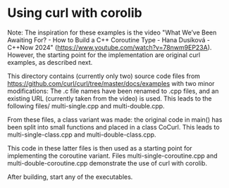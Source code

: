 # Using curl with corolib

Note: The inspiration for these examples is the video 
"What We’ve Been Awaiting For? - How to Build a C++ Coroutine Type - Hana Dusíková - C++Now 2024"
(https://www.youtube.com/watch?v=78nwm9EP23A).
However, the starting point for the implementation are original curl examples, as described next.

This directory contains (currently only two) source code files 
from https://github.com/curl/curl/tree/master/docs/examples with two minor modifications:
The .c file names have been renamed to .cpp files, and an existing URL (currently taken from the video) is used.
This leads to the following files/ multi-single.cpp and multi-double.cpp.

From these files, a class variant was made: 
the original code in main() has been split into small functions and placed in a class CoCurl.
This leads to multi-single-class.cpp and multi-double-class.cpp.

This code in these latter files is then used as a starting point for implementing the coroutine variant.
Files multi-single-coroutine.cpp and multi-double-coroutine.cpp demonstrate the use of curl with corolib.

After building, start any of the executables.
